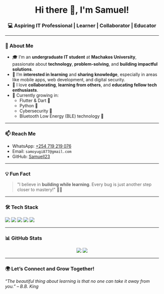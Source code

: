 <h1 align="center">Hi there 👋, I'm Samuel!</h1>
<h3 align="center">💻 Aspiring IT Professional | Learner | Collaborator | Educator</h3>

---

### 🚀 About Me
- 🎓 I’m an **undergraduate IT student** at **Machakos University**, passionate about **technology**, **problem-solving**, and **building impactful solutions**.
- 👀 I’m **interested in learning** and **sharing knowledge**, especially in areas like mobile apps, web development, and digital security.
- 🤝 I love **collaborating**, **learning from others**, and **educating fellow tech enthusiasts**.
- 🌱 Currently growing in:
  - Flutter & Dart 📱
  - Python 🐍
  - Cybersecurity 🔐
  - Bluetooth Low Energy (BLE) technology 📶

---

### 📫 Reach Me
- WhatsApp: [+254 719 219 076](https://wa.me/254719219076)
- Email: `samoyugi877@gmail.com` 
- GitHub: [Samuell23](https://github.com/Samuell23)

---

### 💡 Fun Fact
> "I believe in **building while learning**. Every bug is just another step closer to mastery!" 🧠✨

---

### 🛠️ Tech Stack

<p align="left">
  <img src="https://img.shields.io/badge/Dart-0175C2?style=for-the-badge&logo=dart&logoColor=white" />
  <img src="https://img.shields.io/badge/Flutter-02569B?style=for-the-badge&logo=flutter&logoColor=white" />
  <img src="https://img.shields.io/badge/Python-3776AB?style=for-the-badge&logo=python&logoColor=white" />
  <img src="https://img.shields.io/badge/Bluetooth-BLE-0078D7?style=for-the-badge&logo=bluetooth&logoColor=white" />
  <img src="https://img.shields.io/badge/Firebase-FFCA28?style=for-the-badge&logo=firebase&logoColor=black" />
</p>

---

### 📊 GitHub Stats

<p align="center">
  <img src="https://github-readme-stats.vercel.app/api?username=Samuell23&show_icons=true&theme=radical" />
  <img src="https://github-readme-stats.vercel.app/api/top-langs/?username=Samuell23&layout=compact&theme=radical" />
</p>

---

### 🌍 Let’s Connect and Grow Together!

_“The beautiful thing about learning is that no one can take it away from you.” – B.B. King_

<!---
Samuell23/Samuell23 is a ✨ special ✨ repository because its `README.md` (this file) appears on your GitHub profile.
--->
